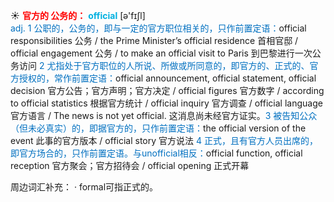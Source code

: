 ☀ <font color="red">**官方的 公务的：**</font>
<font color="sky blue">**official**</font> [ə'fɪʃl]  
<font color="#0070c0">adj. 1 公职的，公务的，即与一定的官方职位相关的，只作前置定语：</font>official responsibilities 公务 / the Prime Minister’s official residence 首相官邸 / official engagement 公务 / to make an official visit to Paris 到巴黎进行一次公务访问 <font color="#0070c0">2 尤指处于官方职位的人所说、所做或所同意的，即官方的、正式的、官方授权的，常作前置定语：</font>official announcement, official statement, official decision 官方公告；官方声明；官方决定 / official figures 官方数字 / according to official statistics 根据官方统计 / official inquiry 官方调查 / official language 官方语言 / The news is not yet official. 这消息尚未经官方证实。<font color="#0070c0">3 被告知公众（但未必真实）的，即据官方的，只作前置定语：</font>the official version of the event 此事的官方版本 / official story 官方说法 <font color="#0070c0">4 正式，且有官方人员出席的，即官方场合的，只作前置定语。与unofficial相反：</font>official function, official reception 官方聚会；官方招待会 / official opening 正式开幕

周边词汇补充：
· formal可指正式的。


